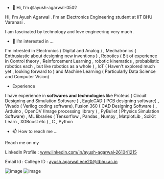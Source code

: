 - 👋 Hi, I’m @ayush-agarwal-0502

Hi, I'm Ayush Agarwal . I'm an Electronics Engineering student at IIT BHU Varanasi .

I am fascinated by technology and love engineering very much .

- 👀 I’m interested in ...

I'm intrested in Electronics ( Digital and Analog ) , Mechatronics ( Enthusiastic about designing new inventions ) , Robotics ( Bit of experience in Control theory , Reinforcement 
Learning , robotic kinematics , probablistic robotics each , but like robotics as a whole ) , IoT ( Haven't explored much yet , looking forward to ) and Machine Learning 
( Particularly Data Science and Computer Vision) 

- Experience 

I have experience in <b> softwares and technologies </b>  like Proteus ( Circuit Designing and Simulation Software ) , EagleCAD ( PCB designing software) , Vivado ( Verilog coding software),
  Fusion 360 ( CAD Designing Software ) , Arduino , OpenCV (Image processing library ) , PyBullet ( Physics Simulation Software) , ML libraries ( Tensorflow , Pandas , Numpy ,
  MatplotLib , SciKit Learn , XGBoost etc ) , C , Python 
  
  - 📫 How to reach me ...
  
  Reach me on my 
  
  LinkedIn Profile : www.linkedin.com/in/ayush-agarwal-261041215
  
  Email Id : College ID : ayush.agarwal.ece20@itbhu.ac.in

![image](https://user-images.githubusercontent.com/86561124/163673109-56b9b8e1-deb9-4b9b-b32e-a839552e5613.png)
![image](https://user-images.githubusercontent.com/86561124/163673111-4990f625-1b3e-474d-afe8-5ea0fa652ff7.png)



  

<!---    - 🌱 I’m currently learning ...
- 💞️ I’m looking to collaborate on ...     --->


<!---
ayush-agarwal-0502/ayush-agarwal-0502 is a ✨ special ✨ repository because its `README.md` (this file) appears on your GitHub profile.
You can click the Preview link to take a look at your changes.
--->
